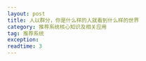 ```yaml
---
layout: post
title: 人以群分，你是什么样的人就看到什么样的世界
category: 推荐系统核心知识及相关应用
tag: 推荐系统
exception: 
readtime: 3
---
```

